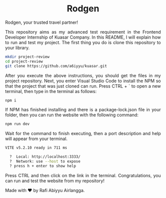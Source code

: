 <h1 align="center">Rodgen</h1>

<p align="justify">
Rodgen, your trusted travel partner!
</p>

<p align="justify">
This repository aims as my advanced test requirement in the Frontend Developer Internship of Kuasar Company. In this README, I will explain how to run and test my project. The first thing you do is clone this repository to your library.
</p>

```bash
mkdir project-review
cd project-review
git clone https://github.com/a6iyyu/kuasar.git
```

<p align="justify">
After you execute the above instructions, you should get the files in my project repository. Next, you enter Visual Studio Code to install the NPM so that the project that was just cloned can run. Press CTRL + ` to open a new terminal, then type in the terminal as follows:
</p>

```bash
npm i
```

<p align="justify">
If NPM has finished installing and there is a package-lock.json file in your folder, then you can run the website with the following command:
</p>

```bash
npm run dev
```

<p align="justify">
Wait for the command to finish executing, then a port description and help will appear from your terminal.
</p>

```bash
VITE v5.2.10 ready in 711 ms

  ?  Local: http://localhost:3333/
  ?  Network: use --host to expose
  ? press h + enter to show help
```

<p align="justify">
Press CTRL and then click on the link in the terminal. Congratulations, you can run and test the website from my repository!
</p>

<p align="justify">
Made with ❤️ by Rafi Abiyyu Airlangga.
</p>